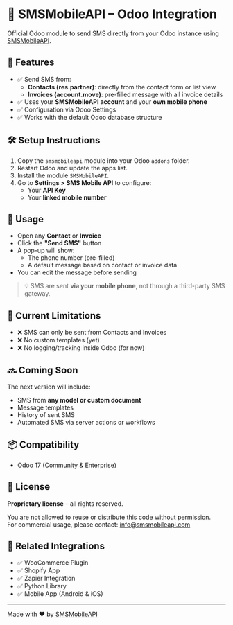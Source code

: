 # 📲 SMSMobileAPI – Odoo Integration

Official Odoo module to send SMS directly from your Odoo instance using [SMSMobileAPI](https://smsmobileapi.com/plugin-odoo/).

## 🚀 Features

- ✅ Send SMS from:
  - **Contacts (res.partner)**: directly from the contact form or list view
  - **Invoices (account.move)**: pre-filled message with all invoice details
- ✅ Uses your **SMSMobileAPI account** and your **own mobile phone**
- ✅ Configuration via Odoo Settings
- ✅ Works with the default Odoo database structure

## 🛠️ Setup Instructions

1. Copy the `smsmobileapi` module into your Odoo `addons` folder.
2. Restart Odoo and update the apps list.
3. Install the module `SMSMobileAPI`.
4. Go to **Settings > SMS Mobile API** to configure:
   - Your **API Key**
   - Your **linked mobile number**

## 📝 Usage

- Open any **Contact** or **Invoice**
- Click the **"Send SMS"** button
- A pop-up will show:
  - The phone number (pre-filled)
  - A default message based on contact or invoice data
- You can edit the message before sending

> 💡 SMS are sent **via your mobile phone**, not through a third-party SMS gateway.

## 🧪 Current Limitations

- ❌ SMS can only be sent from Contacts and Invoices
- ❌ No custom templates (yet)
- ❌ No logging/tracking inside Odoo (for now)

## 🔜 Coming Soon

The next version will include:
- SMS from **any model or custom document**
- Message templates
- History of sent SMS
- Automated SMS via server actions or workflows

## 📦 Compatibility

- Odoo 17 (Community & Enterprise)

## 🔐 License

**Proprietary license** – all rights reserved.

You are not allowed to reuse or distribute this code without permission.  
For commercial usage, please contact: [info@smsmobileapi.com](mailto:info@smsmobileapi.com)

## 🔗 Related Integrations

- ✅ WooCommerce Plugin  
- ✅ Shopify App  
- ✅ Zapier Integration  
- ✅ Python Library  
- ✅ Mobile App (Android & iOS)

---

Made with ❤️ by [SMSMobileAPI](https://smsmobileapi.com)
